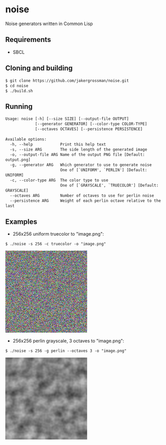 # noise
Noise generators written in Common Lisp

## Requirements
- SBCL

## Cloning and building

```console
$ git clone https://github.com/jakergrossman/noise.git
$ cd noise
$ ./build.sh
```

## Running
```
Usage: noise [-h] [--size SIZE] [--output-file OUTPUT]
             [--generator GENERATOR] [--color-type COLOR-TYPE]
             [--octaves OCTAVES] [--persistence PERSISTENCE]

Available options:
  -h, --help            Print this help text
  -s, --size ARG        The side length of the generated image
  -o, --output-file ARG Name of the output PNG file [Default: output.png]
  -g, --generator ARG   Which generator to use to generate noise
                        One of [`UNIFORM', `PERLIN'] [Default: UNIFORM]
  -c, --color-type ARG  The color type to use
                        One of [`GRAYSCALE', `TRUECOLOR'] [Default: GRAYSCALE]
  --octaves ARG         Number of octaves to use for perlin noise
  --persistence ARG     Weight of each perlin octave relative to the last
```

## Examples

- 256x256 uniform truecolor to "image.png":

```console
$ ./noise -s 256 -c truecolor -o "image.png"
```

![1024x1024 grayscale uniform noise](media/example1.png)

- 256x256 perlin grayscale, 3 octaves to "image.png":

```console
$ ./noise -s 256 -g perlin --octaves 3 -o "image.png"
```

![512x512 truecolor perlin noise, 2 octaves](media/example2.png)
